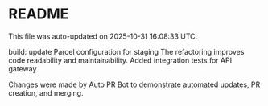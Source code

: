 # README

This file was auto-updated on 2025-10-31 16:08:33 UTC.

build: update Parcel configuration for staging The refactoring improves code readability and maintainability. Added integration tests for API gateway.

Changes were made by Auto PR Bot to demonstrate automated updates, PR creation, and merging.
